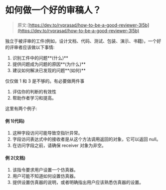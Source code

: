 # 如何做一个好的审稿人？

> 原文:[https://dev.to/rvprasad/how-to-be-a-good-reviewer-3l5b](https://dev.to/rvprasad/how-to-be-a-good-reviewer-3l5b)

独立于被评审的工件(例如，设计文档、代码、测试、包装、演示、书籍)，一个好的评审者应该做以下事情:

1.  识别工件中的问题**(什么)**
2.  提供问题成为问题的原因**(为什么)**
3.  建议如何解决已发现的问题**(如何)**

仅仅做 1 和 3 是不够的。有必要做两件事

1.  评估你的判断的有效性
2.  帮助作者学习和提高。

这里有两个例子:

#### 例 1(代码)

1.  这种字段访问可能导致空指针异常。
2.  字段访问表达式中的接收者是从这个方法调用返回的对象，它可以返回 null。
3.  在访问字段之前，请确保 receiver 对象为非空。

#### 例 2(文档)

1.  该指令要求用户设置一个仿真器。
2.  用户可能不知道如何设置仿真器。
3.  提供设置仿真器的说明，或者明确指出用户应该熟悉仿真器的设置。